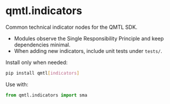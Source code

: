 # qmtl.indicators

Common technical indicator nodes for the QMTL SDK.

- Modules observe the Single Responsibility Principle and keep dependencies minimal.
- When adding new indicators, include unit tests under `tests/`.

Install only when needed:

```bash
pip install qmtl[indicators]
```

Use with:

```python
from qmtl.indicators import sma
```

